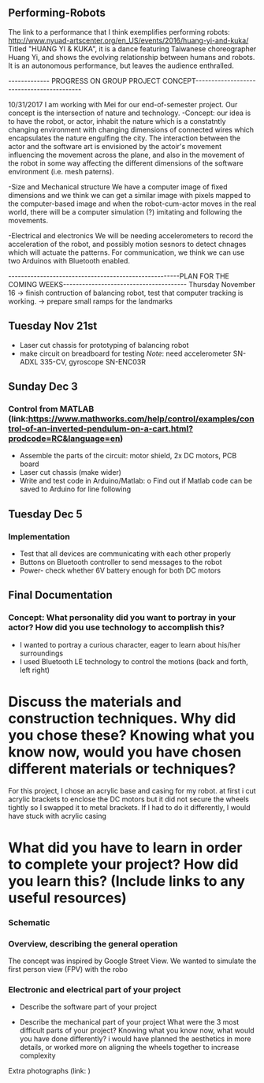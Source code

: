 ## Performing-Robots

The link to a performance that I think exemplifies performing robots: http://www.nyuad-artscenter.org/en_US/events/2016/huang-yi-and-kuka/
Titled "HUANG YI & KUKA", it is a dance featuring Taiwanese choreographer Huang Yi, and shows the evolving relationship between humans and robots. It is an autonomous performance, but leaves the audience enthralled.

------------- PROGRESS ON GROUP PROJECT CONCEPT------------------------------------------


10/31/2017
I am working with Mei for our end-of-semester project. Our concept is the intersection of nature and technology. 
-Concept:
our idea is to have the robot, or actor, inhabit the nature which is a constatntly changing environment with
changing dimensions of connected wires which encapsulates the nature engulfing the city. 
The interaction between the actor and the software art is envisioned by the actoir's movement influencing the movement across the plane, 
and also in the movement of the robot in some way affecting the different dimensions of the software environment (i.e. mesh paterns).

-Size and Mechanical structure
We have a computer image of fixed dimensions and we think we can get a similar image with pixels mapped to the computer-based image and when the robot-cum-actor moves in the real world, there will  be a computer simulation (?) imitating and following the movements.

-Electrical and electronics
We will be needing accelerometers to record the acceleration of the robot, and possibly motion sesnors to detect chnages which will actuate the patterns. For communication, we think we can use two Arduinos with Bluetooth enabled.

------------------------------------------------------PLAN FOR THE COMING WEEKS---------------------------------------
Thursday November 16 
-> finish contruction of balancing robot, test that computer tracking is working.
-> prepare small ramps for the landmarks

## Tuesday Nov 21st
* Laser cut chassis for prototyping of balancing robot
* make circuit on breadboard for testing
*Note*: need accelerometer SN-ADXL 335-CV, gyroscope SN-ENC03R

## Sunday Dec 3
### Control from MATLAB (link:https://www.mathworks.com/help/control/examples/control-of-an-inverted-pendulum-on-a-cart.html?prodcode=RC&language=en)
*	Assemble the parts of the circuit: motor shield, 2x DC motors, PCB board
*	Laser cut chassis (make wider)
*	Write and test code in Arduino/Matlab:
  o	Find out if Matlab code can be saved to Arduino for line following
 
## Tuesday Dec 5
### Implementation
*	Test that all devices are communicating with each other properly
*	Buttons on Bluetooth controller to send messages to the robot
*	Power- check whether 6V battery enough for both DC motors

## Final Documentation
### Concept: What personality did you want to portray in your actor? How did you use technology to accomplish this?
- I wanted to portray a curious character, eager to learn about his/her surroundings
- I used Bluetooth LE technology to control the motions (back and forth, left right)

# Discuss the materials and construction techniques. Why did you chose these? Knowing what you know now, would you have chosen different materials or techniques?
For this project, I chose an acrylic base and casing for my robot. at first i cut acrylic brackets to enclose the DC motors but it did not secure the wheels tightly so I swapped it to metal brackets. If I had to do it differently, I would have stuck with acrylic casing
# What did you have to learn in order to complete your project? How did you learn this? (Include links to any useful resources)

### Schematic

### Overview, describing the general operation
The concept was inspired by Google Street View. We wanted to simulate the first person view (FPV) with the robo
### Electronic and electrical part of your project
* Describe the software part of your project


* Describe the mechanical part of your project
What were the 3 most difficult parts of your project?
Knowing what you know now, what would you have done differently?
i would have planned the aesthetics in more details, or worked more on aligning the wheels together to increase complexity

 
Extra photographs (link: )





